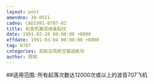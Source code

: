 ```yaml
---
layout: post
amendno: 39-0551
cadno: CAD1991-B707-02
title: 检查机翼梁缘条裂纹
date: 1991-02-28 00:00:00 +0800
effdate: 1991-03-04 00:00:00 +0800
tag: B707
categories: 民航总局航空器适航司
author: 程辉
---
```


##适用范围:
所有起落次数达12000次或以上的波音707飞机

